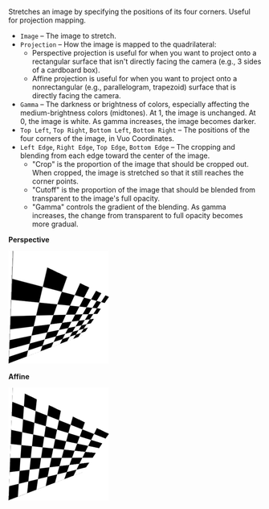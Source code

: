 Stretches an image by specifying the positions of its four corners.  Useful for projection mapping.

- `Image` – The image to stretch.
- `Projection` – How the image is mapped to the quadrilateral:
   - Perspective projection is useful for when you want to project onto a rectangular surface that isn't directly facing the camera (e.g., 3 sides of a cardboard box).
   - Affine projection is useful for when you want to project onto a nonrectangular (e.g., parallelogram, trapezoid) surface that is directly facing the camera.
- `Gamma` – The darkness or brightness of colors, especially affecting the medium-brightness colors (midtones). At 1, the image is unchanged. At 0, the image is white. As gamma increases, the image becomes darker.
- `Top Left`, `Top Right`, `Bottom Left`, `Bottom Right` – The positions of the four corners of the image, in Vuo Coordinates.
- `Left Edge`, `Right Edge`, `Top Edge`, `Bottom Edge` – The cropping and blending from each edge toward the center of the image.
   - "Crop" is the proportion of the image that should be cropped out. When cropped, the image is stretched so that it still reaches the corner points.
   - "Cutoff" is the proportion of the image that should be blended from transparent to the image's full opacity.
   - "Gamma" controls the gradient of the blending. As gamma increases, the change from transparent to full opacity becomes more gradual.

**Perspective**

![perspective](perspective.png)

**Affine**

![affine](affine.png)
